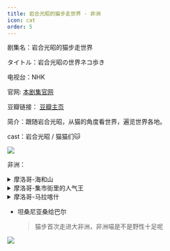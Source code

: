 ```yaml
---
title: 岩合光昭的猫步走世界 - 非洲
icon: cat
order: 5
---
```


剧集名：岩合光昭的猫步走世界

タイトル：岩合光昭の世界ネコ歩き

电视台：NHK

官网: [本剧集官网](https://www.nhk.jp/p/nekoaruki/ts/6VPMR3P1WX/)

豆瓣链接： [豆瓣主页](https://movie.douban.com/subject/24752466/)


简介：跟随岩合光昭，从猫的角度看世界，遍览世界各地。

cast：岩合光昭 / 猫猫们:cat:

![](https://listpic.tsgsanjiao.com/maobu/mb34.jpg)

非洲：

<details>
  <summary>摩洛哥-海和山</summary>
    
旁白：冢本高史

简介：被登录为世界遗产的阿伊特本哈杜筑垒村，喵们与人类同栖同宿，与家牛嬉戏玩闹，与蝎子大战数回，野性十足，遥远而神秘的北非国家摩洛哥，请紧随喵星人的脚步逛个痛快

![](https://listpic.tsgsanjiao.com/maobu/mb35.jpg)
</details>

<details>
  <summary>摩洛哥-集市街里的人气王</summary>
    
旁白：相武纱季

简介：本期猫步走世界，将追随摩洛哥猫咪的脚步，探讨摩洛哥小巷子里的小明星们。

![](https://listpic.tsgsanjiao.com/maobu/mb42.jpg)
</details>

<details>
  <summary>摩洛哥-马拉喀什</summary>
    
旁白：相武纱季

简介：本期猫步走世界，将追随摩洛哥猫咪的脚步，带您穿梭时空、体味中世纪的异域风情。

![](https://listpic.tsgsanjiao.com/maobu/mb42.jpg)
</details>

- 坦桑尼亚桑给巴尔
  > 猫步首次走进大非洲，非洲喵是不是野性十足呢

![](https://listpic.tsgsanjiao.com/maobu/mb1.jpg)

